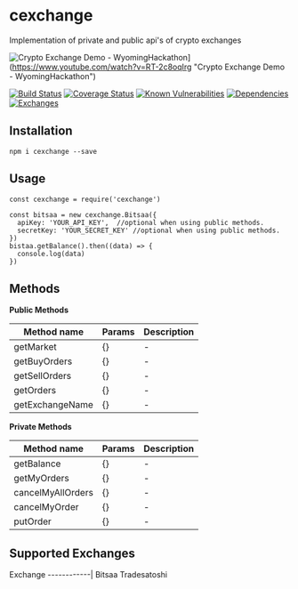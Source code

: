 # cexchange
Implementation of private and public api's of crypto exchanges

![Crypto Exchange Demo - WyomingHackathon](https://img.youtube.com/vi/RT-2c8oqIrg/0.jpg)](https://www.youtube.com/watch?v=RT-2c8oqIrg "Crypto Exchange Demo - WyomingHackathon")

[![Build Status](https://travis-ci.org/aleemuddin13/cexchange.svg?branch=master)](https://travis-ci.org/aleemuddin13/cexchange)
[![Coverage Status](https://coveralls.io/repos/github/aleemuddin13/cexchange/badge.svg?branch=master)](https://coveralls.io/github/aleemuddin13/cexchange?branch=master)
[![Known Vulnerabilities](https://snyk.io/test/github/aleemuddin13/cexchange/badge.svg?targetFile=package.json)](https://snyk.io/test/github/aleemuddin13/cexchange?targetFile=package.json)
[![Dependencies](https://david-dm.org/aleemuddin13/cexchange.svg)](https://david-dm.org/aleemuddin13/cexchange.svg)
[![Exchanges](https://img.shields.io/badge/exchanges-2-blue.svg)](https://img.shields.io/badge/exchanges-2-blue.svg)

## Installation
```shell
npm i cexchange --save
```

## Usage
```shell
const cexchange = require('cexchange')

const bitsaa = new cexchange.Bitsaa({
  apiKey: 'YOUR_API_KEY',  //optional when using public methods.
  secretKey: 'YOUR_SECRET_KEY' //optional when using public methods.
})
bistaa.getBalance().then((data) => {
  console.log(data)
})
```

## Methods
**Public Methods** 

   Method name  |Params                         |Description                  
----------------|-------------------------------|-----------------------------
|getMarket|{}            | -           |
|getBuyOrders |{}            | -           |
|getSellOrders|{}            | -           |
|getOrders|{}            | -           |
|getExchangeName|{}            | -           |

**Private Methods**

   Method name  |Params                         |Description                  
----------------|-------------------------------|-----------------------------
|getBalance|{}            | -           |
|getMyOrders |{}            | -           |
|cancelMyAllOrders|{}            | -           |
|cancelMyOrder|{}            | -           |
|putOrder|{}            | -           |

## Supported Exchanges

  Exchange 
------------|
Bitsaa
Tradesatoshi
